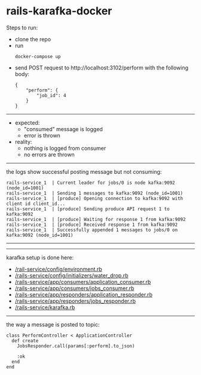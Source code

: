 # rails-karafka-docker

Steps to run:
* clone the repo
* run 
  ```
  docker-compose up
  ```
* send POST request to http://localhost:3102/perform with the following body:
  ```
  {
	  "perform": {
		  "job_id": 4
	  }
  }
  ```
---

* expected:
   * "consumed" message is logged
   * error is thrown
* reality:
   * nothing is logged from consumer
   * no errors are thrown
---
the logs show successful posting message but not consuming:
```
rails-service_1  | Current leader for jobs/0 is node kafka:9092 (node_id=1001)
rails-service_1  | Sending 1 messages to kafka:9092 (node_id=1001)
rails-service_1  | [produce] Opening connection to kafka:9092 with client id client_id...
rails-service_1  | [produce] Sending produce API request 1 to kafka:9092
rails-service_1  | [produce] Waiting for response 1 from kafka:9092
rails-service_1  | [produce] Received response 1 from kafka:9092
rails-service_1  | Successfully appended 1 messages to jobs/0 on kafka:9092 (node_id=1001)
```
------
------
karafka setup is done here:

* [/rail-service/config/environment.rb](rails-service/config/environment.rb)
* [/rails-service/config/initializers/water_drop.rb](/rails-service/config/initializers/water_drop.rb)
* [/rails-service/app/consumers/application_consumer.rb](/rails-service/app/consumers/application_consumer.rb)
* [/rails-service/app/consumers/jobs_consumer.rb](/rails-service/app/consumers/jobs_consumer.rb)
* [/rails-service/app/responders/application_responder.rb](/rails-service/app/responders/application_responder.rb) 
* [/rails-service/app/responders/jobs_responder.rb](/rails-service/app/responders/jobs_responder.rb)
* [/rails-service/karafka.rb](/rails-service/karafka.rb)

---
the way a message is posted to topic:
```
class PerformController < ApplicationController
  def create
    JobsResponder.call(params[:perform].to_json)

    :ok
  end
end
```
